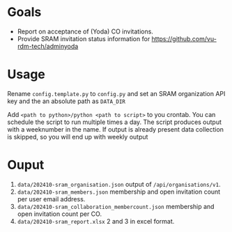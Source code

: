 # Goals
- Report on acceptance of (Yoda) CO invitations. 
- Provide SRAM invitation status information for https://github.com/vu-rdm-tech/adminyoda

# Usage
Rename `config.template.py` to `config.py` and set an SRAM organization API key and the an absolute path as `DATA_DIR`

Add `<path to python>/python <path to script>` to you crontab. You can schedule the script to run multiple times a day. The script produces output with a weeknumber in the name. If output is already present data collection is skipped, so you will end up with weekly output

# Ouput
1. `data/202410-sram_organisation.json` output of `/api/organisations/v1`.
2. `data/202410-sram_members.json` membership and open invitation count per user email address.
3. `data/202410-sram_collaboration_membercount.json` membership and open invitation count per CO.
4. `data/202410-sram_report.xlsx` 2 and 3 in excel format.
